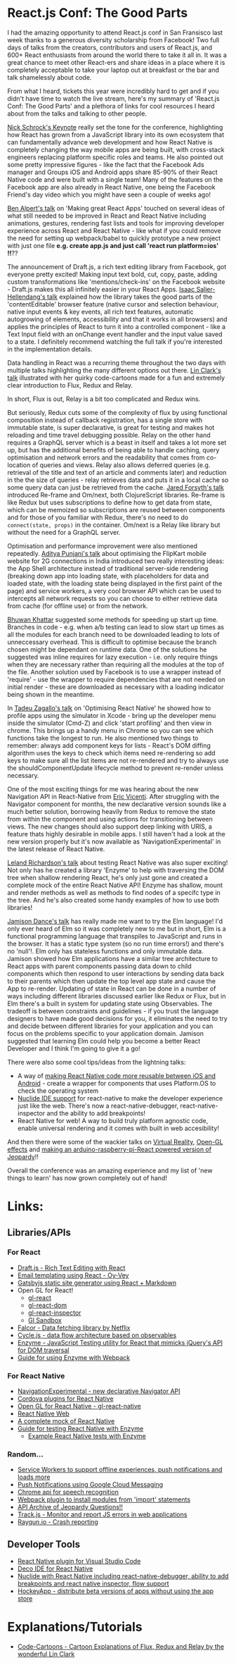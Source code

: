 # React.js Conf: The Good Parts


I had the amazing opportunity to attend React.js conf in San Fransisco last week thanks to a generous diversity scholarship from Facebook! Two full days of talks from the creators, contributors and users of React.js, and 600+ React enthusiasts from around the world there to take it all in. It was a great chance to meet other React-ers and share ideas in a place where it is completely acceptable to take your laptop out at breakfast or the bar and talk shamelessly about code.

From what I heard, tickets this year were incredibly hard to get and if you didn't have time to watch the live stream, here's my summary of 'React.js Conf: The Good Parts' and a plethora of links for cool resources I heard about from the talks and talking to other people.

[Nick Schrock's Keynote](https://www.youtube.com/watch?v=MGuKhcnrqGA&list=PLb0IAmt7-GS0M8Q95RIc2lOM6nc77q1IY&index=1) really set the tone for the conference, highlighting how React has grown from a JavaScript library into its own ecosystem that can fundamentally advance web development and how React Native is completely changing the way mobile apps are being built, with cross-stack engineers replacing platform specific roles and teams. He also pointed out some pretty impressive figures - like the fact that the Facebook Ads manager and Groups iOS and Android apps share 85-90% of their React Native code and were built with a single team! Many of the features on the Facebook app are also already in React Native, one being the Facebook Friend's day video which you might have seen a couple of weeks ago!

[Ben Alpert's talk](https://www.youtube.com/watch?v=-RJf2jYzs8A) on 'Making great React Apps' touched on several ideas of what still needed to be improved in React and React Native including animations, gestures, rendering fast lists and tools for improving developer experience across React and React Native - like what if you could remove the need for setting up webpack/babel to quickly prototype a new project with just one file **e.g. create app.js and just call 'react run platform=ios' !!**??

The announcement of Draft.js, a rich text editing library from Facebook, got everyone pretty excited! Making input text bold, cut, copy, paste, adding custom transformations like 'mentions/check-ins' on the Facebook website - Draft.js makes this all infinitely easier in your React Apps. [Isaac Salier-Hellendang's talk](https://www.youtube.com/watch?v=feUYwoLhE_4) explained how the library takes the good parts of the 'contentEditable' browser feature (native cursor and selection behaviour, native input events & key events, all rich text features, automatic autogrowing of elements, accessibility and that it works in all browsers) and applies the principles of React to turn it into a controlled component - like a Text Input field with an onChange event handler and the input value saved to a state. I definitely recommend watching the full talk if you're interested in the implementation details.

Data handling in React was a recurring theme throughout the two days with multiple talks highlighting the many different options out there. [Lin Clark's talk](https://www.youtube.com/watch?v=WIqbzHdEPVM) illustrated with her quirky code-cartoons made for a fun and extremely clear introduction to Flux, Redux and Relay.

In short, Flux is out, Relay is a bit too complicated and Redux wins.

But seriously, Redux cuts some of the complexity of flux by using functional composition instead of callback registration, has a single store with immutable state, is super declarative, is great for testing and makes hot reloading and time travel debugging possible. Relay on the other hand requires a GraphQL server which is a beast in itself and takes a lot more set up, but has the additional benefits of being able to handle caching, query optimisation and network errors and the readability that comes from co-location of queries and views. Relay also allows deferred queries (e.g. retrieval of the title and text of an article and comments later) and reduction in the the size of queries - relay retrieves data and puts it in a local cache so some query data can just be retrieved from the cache. [Jared Forsyth's talk](https://www.youtube.com/watch?v=-jwQ3sGoiXg) introduced Re-frame and Om/next, both ClojureScript libraries. Re-frame is like Redux but uses subscriptions to define how to get data from state, which can be memoized so subscriptions are reused between components and for those of you familiar with Redux, there's no need to do `connect(state, props)` in the container. Om/next is a Relay like library but without the need for a GraphQL server.

Optimisation and performance improvement were also mentioned repeatedly. [Aditya Punjani's talk](https://www.youtube.com/watch?v=m2tvYGCdOzs) about optimising the FlipKart mobile website for 2G connections in India introduced two really interesting ideas: the App Shell architecture instead of traditional server-side rendering (breaking down app into loading state, with placeholders for data and loaded state, with the loading state being displayed in the first paint of the page) and service workers, a very cool browser API which can be used to intercepts all network requests so you can choose to either retrieve data from cache (for offline use) or from the network.

[Bhuwan Khattar](https://www.youtube.com/watch?v=SnAq9tbeRm4&list=PLb0IAmt7-GS0M8Q95RIc2lOM6nc77q1IY&index=23) suggested some methods for speeding up start up time. Branches in code - e.g. when a/b testing can lead to slow start up times as all the modules for each branch need to be downloaded leading to lots of unneccessary overhead. This is difficult to optimise because the branch chosen might be dependant on runtime data. One of the solutions he suggested was inline requires for lazy execution - i.e. only require things when they are necessary rather than requiring all the modules at the top of the file. Another solution used by Facebook is to use a wrapper instead of 'require' - use the wrapper to require dependencies that are not needed on initial render - these are downloaded as necessary with a loading indicator being shown in the meantime.

In [Tadeu Zagallo's talk](https://www.youtube.com/watch?v=0MlT74erp60&list=PLb0IAmt7-GS0M8Q95RIc2lOM6nc77q1IY&index=30) on 'Optimising React Native' he showed how to profile apps using the simulator in Xcode - bring up the developer menu inside the simulator (Cmd-Z) and click 'start profiling' and then view in chrome. This brings up a handy menu in Chrome so you can see which functions take the longest to run. He also mentioned two things to remember: always add component keys for lists - React's DOM diffing algorithm uses the keys to check which items need re-rendering so add keys to make sure all the list items are not re-rendered and try to always use the shouldComponentUpdate lifecycle method to prevent re-render unless necessary.

One of the most exciting things for me was hearing about the new Navigation API in React-Native from [Eric Vicenti](https://www.youtube.com/watch?v=09ddrCaLo10). After struggling with the Navigator component for months, the new declarative version sounds like a much better solution, borrowing heavily from Redux to remove the state from within the component and using actions for transitioning between views. The new changes should also support deep linking with URIS, a feature thats highly desirable in mobile apps.  I still haven't had a look at the new version properly but it's now available as 'NavigationExperimental' in the latest release of React Native.

[Leland Richardson's talk](https://www.youtube.com/watch?v=V5N0Ukb8LGg) about testing React Native was also super exciting! Not only has he created a library 'Enzyme' to help with traversing the DOM tree when shallow rendering React, he's only just gone and created a complete mock of the entire React Native API! Enzyme has shallow, mount and render methods as well as methods to find nodes of a specifc type in the tree. And he's also created some handy examples of how to use both libraries!

[Jamison Dance's talk](https://www.youtube.com/watch?v=txxKx_I39a8) has really made me want to try the Elm language! I'd only ever heard of Elm so it was completely new to me but in short, Elm is a functional programming language that transpiles to JavaScript and runs in the browser. It has a static type system (so no run time errors!) and there's no 'null'!. Elm only has stateless functions and only immutable data. Jamison showed how Elm applications have a similar tree architecture to React apps with parent components passing data down to child components which then respond to user interactions by sending data back to their parents which then update the top level app state and cause the App to re-render. Updating of state in React can be done in a number of ways including different libraries discussed earlier like Redux or Flux, but in Elm there's a built in system for updating state using Observables. The tradeoff is between constraints and guidelines - if you trust the language designers to have made good decisions for you, it eliminates the need to try and decide between different libraries for your application and you can focus on the problems specific to your application domain. Jamison suggested that learning Elm could help you become a better React Developer and I think I'm going to give it a go!

There were also some cool tips/ideas from the lightning talks:
* A way of [making React Native code more reusable between iOS and Android](https://www.youtube.com/watch?v=Zoerbz5Mu5U) -  create a wrapper for components that uses Platform.OS to check the operating system
* [Nuclide IDE support](https://www.google.co.uk/url?sa=t&rct=j&q=&esrc=s&source=web&cd=2&cad=rja&uact=8&ved=0ahUKEwj-94i49pXLAhWIPRQKHZmZCjAQtwIIIzAB&url=https%3A%2F%2Fwww.youtube.com%2Fwatch%3Fv%3Df1Sj48rJE3I&usg=AFQjCNFpSdDtTxCbr9AXczLRW435MG61pA) for react-native to make the developer experience just like the web. There's now a react-native-debugger, react-native-inspector and the ability to add breakpoints!
* React Native for web! A way to build truly platform agnostic code, enable universal rendering and it comes with built in web accesibility!

And then there were some of the wackier talks on [Virtual Reality](https://www.youtube.com/watch?v=ty2bFeOdGeI), [Open-GL effects](https://www.youtube.com/watch?v=Xnqy_zkBAew&list=PLb0IAmt7-GS0M8Q95RIc2lOM6nc77q1IY&index=18) and [making an arduino-raspberry-pi-React powered version of Jeopardy](https://www.youtube.com/watch?v=GnIrNYtmRDg)!!

Overall the conference was an amazing experience and my list of 'new things to learn' has now grown completely out of hand!

# Links:

## Libraries/APIs

### For React
* [Draft.js - Rich Text Editing with React](http://facebook.github.io/draft-js)
* [Email templating using React - Oy-Vey](https://www.npmjs.com/package/oy-vey)
* [Gatsbyjs static site generator using React + Markdown](https://github.com/gatsbyjs/gatsby)
* Open GL for React!
  * [gl-react](https://github.com/ProjectSeptemberInc/gl-react)
  * [gl-react-dom](https://github.com/ProjectSeptemberInc/gl-react-dom)
  * [gl-react-inspector](https://github.com/ProjectSeptemberInc/gl-react-inspector)
  * [Gl Sandbox](http://glslsandbox.com/)
* [Falcor - Data fetching library by Netflix](http://netflix.github.io/falcor/)
* [Cycle.js - data flow architecture based on observables](http://cycle.js.org/)
* [Enzyme - JavaScript Testing utility for React that mimicks jQuery's API for DOM traversal](https://github.com/airbnb/enzyme)
* [Guide for using Enzyme with Webpack](https://github.com/airbnb/enzyme/blob/master/docs/guides/webpack.md)

### For React Native
* [NavigationExperimental - new declarative Navigator API](https://github.com/facebook/react-native/tree/a91466f84a178c147e5913be0cea3086c44a4526/Libraries/NavigationExperimental)
* [Cordova plugins for React Native](https://github.com/axemclion/react-native-cordova-plugin)
* [Open GL for React Native - gl-react-native](https://github.com/ProjectSeptemberInc/gl-react-native)
* [React Native Web](https://github.com/necolas/react-native-web)
* [A complete mock of React Native](https://github.com/lelandrichardson/react-native-mock)
* [Guide for testing React Native with Enzyme](https://github.com/airbnb/enzyme/blob/master/docs/guides/react-native.md)
  * [Example React Native tests with Enzyme](https://github.com/lelandrichardson/enzyme-example-react-native)

### Random...
* [Service Workers to support offline experiences, push notifications and loads more](https://developer.mozilla.org/en-US/docs/Web/API/Service_Worker_API)
* [Push Notifications using Google Cloud Messaging](https://developers.google.com/web/fundamentals/getting-started/push-notifications/)
* [Chrome api for speech recognition](https://developers.google.com/web/updates/2013/01/Voice-Driven-Web-Apps-Introduction-to-the-Web-Speech-API?hl=en)
* [Webpack plugin to install modules from 'import' statements](https://github.com/ericclemmons/npm-install-webpack-plugin)
* [API Archive of Jeopardy Questions!!](http://jservice.io/)
* [Track.js - Monitor and report JS errors in web applications](https://trackjs.com/)
* [Raygun.io - Crash reporting](https://raygun.io/)

## Developer Tools
* [React Native plugin for Visual Studio Code](https://github.com/microsoft/vscode-react-native)
* [Deco IDE for React Native](http://www.reactnative.com/deco-a-react-native-ide-with-live-prop-manipulation-and-a-component-manager/)
* [Nuclide with React Native including react-native-debugger, ability to add breakpoints and react native inspector, flow support](https://github.com/zertosh/NuclideReactNativeSampleApp)
* [HockeyApp - distribute beta versions of apps without using the app store](http://hockeyapp.net/features/)

# Explanations/Tutorials
* [Code-Cartoons - Cartoon Explanations of Flux, Redux and Relay by the wonderful Lin Clark](https://code-cartoons.com/)
